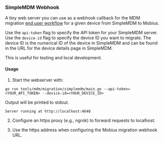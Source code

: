 ### SimpleMDM Webhook

A tiny web server you can use as a webhook callback for the MDM migration [end user
workflow](https://mobiusmdm.com/docs/using-mobius/mdm-migration-guide#end-user-workflow) for a given
device from SimpleMDM to Mobius.

Use the `api-token` flag to specify the API token for your SimpleMDM server. Use the `device-id`
flag to specify the device ID you want to migrate. The device ID is the numerical ID of the device
in SimpleMDM and can be found in the URL for the device details page in SimpleMDM.

This is useful for testing and local development.

#### Usage

1. Start the webserver with:

```
go run tools/mdm/migration/simplemdm/main.go --api-token=<YOUR_API_TOKEN> --device-id=<YOUR_DEVICE_ID>
```

Output will be printed to stdout.

```
Server running at http://localhost:4648
```

2. Configure an https proxy (e.g., ngrok) to forward requests to localhost.

3. Use the https address when configuring the Mobius migration webhook URL.
